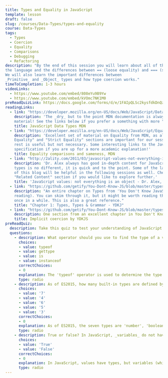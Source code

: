 ```yaml
---
title: Types and Equality in JavaScript
template: lesson
draft: false
slug: /courses/Data-Types/types-and-equality
course: Data-Types
tags:
  - Types
  - Coercion
  - Equality
  - Comparisons
  - Debugging
  - Refactoring
description: "By the end of this session you will learn about all of the available 'Types' in
the language and the differences between == (loose equality) and === (strict equality) operators. 
We will also learn the important differences between
_Primitive_ and _Object_ types and how type coercion works."
timeToCompletion: 1-3 hours
videoLinks: 
  - https://www.youtube.com/embed/808eYu9B9Yw
  - https://www.youtube.com/embed/kVOmc7NK1M0
preReadQuizLink: https://docs.google.com/forms/d/e/1FAIpQLSc2kysfdkDnQzzn-wipQ79-HTt65TSLlroq6s83AyF3hlWbUg/viewform
readingLinks: 
  - link: "https://developer.mozilla.org/en-US/docs/Web/JavaScript/Data_structures#Data_types"
    description: 'The _dry_ but to the point MDN documentation is always our go-to reading
    material! See the links below if you prefer a something with more "flair".'
    title: JavaScript Data Types MDN
  - link: "https://developer.mozilla.org/en-US/docs/Web/JavaScript/Equality_comparisons_and_sameness"
    description: 'Excellent set of material on Equality from MDN, as always. The "Loose
    Equality" and "Strict Equality" sections are important for our session, the
    rest is useful but not necessary. Some interesting links to the JavaScript
    specification if you are up for a more academic explanation!'
    title: Equality comparisons and sameness, MDN
  - link: "http://2ality.com/2011/03/javascript-values-not-everything-is.html"
    description: 'Dr. Alex always has good in-depth content for JavaScript, this blog post on
    types is no different, it is quick and to the point. Some of the later parts
    of this blog will be helpful in the following sessions as well. Checkout the
    "Related Content" section if you would like to explore further.'
    title: 'JavaScript values: not everything is an object - Dr. Alex, R. Phd'
  - link: "https://github.com/getify/You-Dont-Know-JS/blob/master/types%20%26%20grammar/ch1.md"
    description: "An entire chapter on Types from 'You Don't Know JavaScript' (a book worth
    reading). You can skim through it, but it might be worth reading through it
    once in a while. This is also a great reference."
    title: "Chapter 1: Types, Types & Grammar - YDKJ"
  - link: "https://github.com/getify/You-Dont-Know-JS/blob/master/types%20%26%20grammar/ch4.md#implicit-coercion"
    description: One section from an excellent chapter in You Don't Know JS. This section describes the mechanisms behind implicit coercion. 
    title: Implicit coercion by YDKJS
preReadQuiz:
  description: Take this quiz to test your understanding of JavaScript Types and Equality!
  questions: 
    - description: What operator should you use to find the type of a value in JavaScript?
      choices:
      - value: typeof
      - value: gettype
      - value: is
      - value: instanceof
      correctChoices: 
      - 0
      explanation: The 'typeof' operator is used to determine the type of a variable. 'gettype' and 'is' are not valid operators, and 'instanceof' tests whether a provided object has the same prototype constructor as a provided argument. 
      type: radio
    - description: As of ES2015, how many built-in types are defined by JavaScript?
      choices:
      - value: '7'
      - value: '4'
      - value: '6'
      - value: '5'
      - value: '3'
      correctChoices: 
      - 0
      explanation: As of ES2015, the seven types are 'number', 'boolean', 'string', 'null', 'object', 'undefined', and 'Symbol'.
      type: radio
    - description: True or false? In JavaScript, _variables_ do not have types, only _values_ have types.
      choices:
      - value: 'True'
      - value: 'False'
      correctChoices: 
      - 0
      explanation: In JavaScript, values have types, but variables (which refer to values) do not.
      type: radio   
---
```

